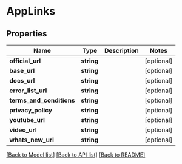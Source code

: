 # AppLinks

## Properties
Name | Type | Description | Notes
------------ | ------------- | ------------- | -------------
**official_url** | **string** |  | [optional] 
**base_url** | **string** |  | [optional] 
**docs_url** | **string** |  | [optional] 
**error_list_url** | **string** |  | [optional] 
**terms_and_conditions** | **string** |  | [optional] 
**privacy_policy** | **string** |  | [optional] 
**youtube_url** | **string** |  | [optional] 
**video_url** | **string** |  | [optional] 
**whats_new_url** | **string** |  | [optional] 

[[Back to Model list]](../../README.md#documentation-for-models) [[Back to API list]](../../README.md#documentation-for-api-endpoints) [[Back to README]](../../README.md)


